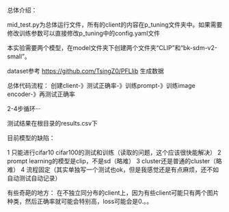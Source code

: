 总体介绍：

mid_test.py为总体运行文件，所有的client的内容在p_tuning文件夹中。如果需要修改训练参数可以直接修改p_tuning中的config.yaml文件

本实验需要两个模型，在model文件夹下创建两个文件夹“CLIP”和“bk-sdm-v2-small”。

dataset参考 https://github.com/TsingZ0/PFLlib 生成数据


总体代码流程：
创建client-》测试正确率-》训练prompt-》训练image encoder-》再测试正确率

2-4步循环···

测试结果在根目录的results.csv下

目前模型的缺陷：

1 只能进行cifar10 cifar100的测试和训练（读取的问题，这个应该很快能解决）
2 prompt learning的模型是clip，不是sd（略难）
3 cluster还是普通的cluster（略难）
4 流程固定（其实单独写一个测试也ok，但是我感觉还是有点麻烦，还不如自动测试自动记录）


有些奇葩的地方：
在不独立同分布的client上，因为有些client可能只有两个图片种类，然后正确率就可能会特别高，loss可能会是0.。。